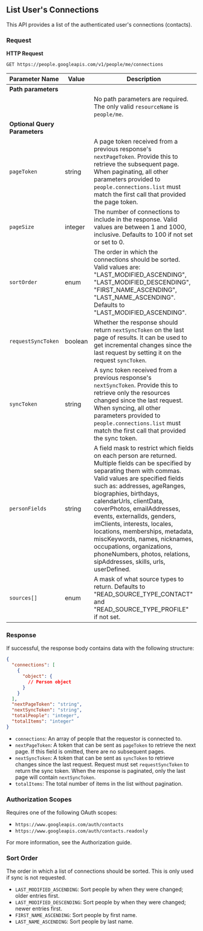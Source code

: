 ## List User's Connections

This API provides a list of the authenticated user's connections (contacts).

### Request

**HTTP Request**

```
GET https://people.googleapis.com/v1/people/me/connections
```

| Parameter Name    | Value   | Description                                                                                                  |
|-------------------|---------|--------------------------------------------------------------------------------------------------------------|
| **Path parameters** ||                                                                                               |
|                   |         | No path parameters are required. The only valid `resourceName` is `people/me`.                             |
| **Optional Query Parameters** ||                                                                                   |
| `pageToken`       | string  | A page token received from a previous response's `nextPageToken`. Provide this to retrieve the subsequent page. When paginating, all other parameters provided to `people.connections.list` must match the first call that provided the page token. |
| `pageSize`        | integer | The number of connections to include in the response. Valid values are between 1 and 1000, inclusive. Defaults to 100 if not set or set to 0. |
| `sortOrder`       | enum    | The order in which the connections should be sorted. Valid values are: "LAST_MODIFIED_ASCENDING", "LAST_MODIFIED_DESCENDING", "FIRST_NAME_ASCENDING", "LAST_NAME_ASCENDING". Defaults to "LAST_MODIFIED_ASCENDING". |
| `requestSyncToken`| boolean | Whether the response should return `nextSyncToken` on the last page of results. It can be used to get incremental changes since the last request by setting it on the request `syncToken`. |
| `syncToken`       | string  | A sync token received from a previous response's `nextSyncToken`. Provide this to retrieve only the resources changed since the last request. When syncing, all other parameters provided to `people.connections.list` must match the first call that provided the sync token. |
| `personFields`    | string  | A field mask to restrict which fields on each person are returned. Multiple fields can be specified by separating them with commas. Valid values are specified fields such as: addresses, ageRanges, biographies, birthdays, calendarUrls, clientData, coverPhotos, emailAddresses, events, externalIds, genders, imClients, interests, locales, locations, memberships, metadata, miscKeywords, names, nicknames, occupations, organizations, phoneNumbers, photos, relations, sipAddresses, skills, urls, userDefined. |
| `sources[]`       | enum    | A mask of what source types to return. Defaults to "READ_SOURCE_TYPE_CONTACT" and "READ_SOURCE_TYPE_PROFILE" if not set. |

### Response

If successful, the response body contains data with the following structure:

```json
{
  "connections": [
    {
      "object": {
        // Person object
      }
    }
  ],
  "nextPageToken": "string",
  "nextSyncToken": "string",
  "totalPeople": "integer",
  "totalItems": "integer"
}
```

- `connections`: An array of people that the requestor is connected to.
- `nextPageToken`: A token that can be sent as `pageToken` to retrieve the next page. If this field is omitted, there are no subsequent pages.
- `nextSyncToken`: A token that can be sent as `syncToken` to retrieve changes since the last request. Request must set `requestSyncToken` to return the sync token. When the response is paginated, only the last page will contain `nextSyncToken`.
- `totalItems`: The total number of items in the list without pagination.

### Authorization Scopes

Requires one of the following OAuth scopes:

- `https://www.googleapis.com/auth/contacts`
- `https://www.googleapis.com/auth/contacts.readonly`

For more information, see the Authorization guide.

### Sort Order

The order in which a list of connections should be sorted. This is only used if sync is not requested.

- `LAST_MODIFIED_ASCENDING`: Sort people by when they were changed; older entries first.
- `LAST_MODIFIED_DESCENDING`: Sort people by when they were changed; newer entries first.
- `FIRST_NAME_ASCENDING`: Sort people by first name.
- `LAST_NAME_ASCENDING`: Sort people by last name.

